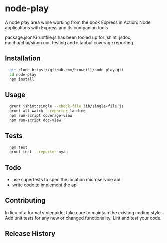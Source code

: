 node-play
=========

A node play area while working from the book Express in Action: Node applications with Express and its companion tools

package.json/Gruntfile.js has been tooled up for jshint, jsdoc, mocha/chai/sinon unit testing and istanbul coverage reporting.

## Installation

```bash
  git clone https://github.com/bcowgill/node-play.git
  cd node-play
  npm install
```

## Usage

```bash
  grunt jshint:single --check-file lib/single-file.js
  grunt all watch --reporter landing
  npm run-script coverage-view
  npm run-script doc-view
```

## Tests

```bash
  npm test
  grunt test --reporter nyan
```

## Todo

- use supertests to spec the location microservice api
- write code to implement the api

## Contributing

In lieu of a formal styleguide, take care to maintain the existing coding style.
Add unit tests for any new or changed functionality. Lint and test your code.

## Release History

